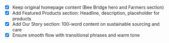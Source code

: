 - [x] Keep original homepage content (Bee Bridge hero and Farmers section)
- [x] Add Featured Products section: Headline, description, placeholder for products
- [x] Add Our Story section: 100-word content on sustainable sourcing and care
- [x] Ensure smooth flow with transitional phrases and warm tone
